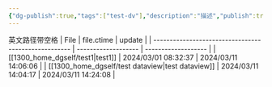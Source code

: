 ```yaml
---
{"dg-publish":true,"tags":["test-dv"],"description":"描述","publish":true}
---
```



英文路径带空格
| File                                                 | file.ctime          | update              |
| ---------------------------------------------------- | ------------------- | ------------------- |
| [[1300_home_dgself/test1\|test1]]                 | 2024/03/01 08:32:37 | 2024/03/11 14:06:06 |
| [[1300_home_dgself/test dataview\|test dataview]] | 2024/03/11 14:04:17 | 2024/03/11 14:24:08 |

